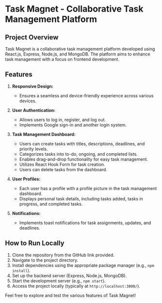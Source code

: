 # Task Magnet - Collaborative Task Management Platform

## Project Overview

Task Magnet is a collaborative task management platform developed using React.js, Express, Node.js, and MongoDB. The platform aims to enhance task management with a focus on frontend development.

## Features

1. **Responsive Design:**
   - Ensures a seamless and device-friendly experience across various devices.

2. **User Authentication:**
   - Allows users to log in, register, and log out.
   - Implements Google sign-in and another login system.

3. **Task Management Dashboard:**
   - Users can create tasks with titles, descriptions, deadlines, and priority levels.
   - Categorizes tasks into to-do, ongoing, and completed lists.
   - Enables drag-and-drop functionality for easy task management.
   - Utilizes React Hook Form for task creation.
   - Users can delete tasks from the dashboard.

4. **User Profiles:**
   - Each user has a profile with a profile picture in the task management dashboard.
   - Displays personal task details, including tasks added, tasks in progress, and completed tasks.

5. **Notifications:**
   - Implements toast notifications for task assignments, updates, and deadlines.

## How to Run Locally

1. Clone the repository from the GitHub link provided.
2. Navigate to the project directory.
3. Install dependencies using the appropriate package manager (e.g., `npm install`).
4. Set up the backend server (Express, Node.js, MongoDB).
5. Start the development server (e.g., `npm start`).
6. Access the project locally (typically at `http://localhost:3000/`).

Feel free to explore and test the various features of Task Magnet!